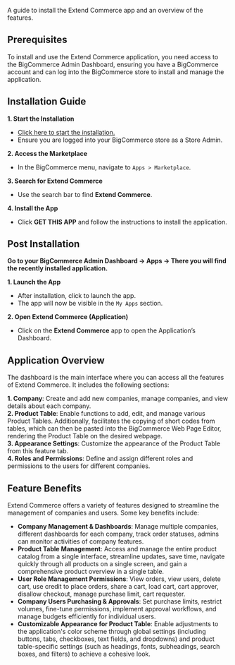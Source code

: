 

A guide to install the Extend Commerce app and an overview of the features.

## Prerequisites

To install and use the Extend Commerce application, you need access to the BigCommerce Admin Dashboard, ensuring you have a BigCommerce account and can log into the BigCommerce store to install and manage the application.

## Installation Guide

**1. Start the Installation** <br />
- [Click here to start the installation.](#) <br />
- Ensure you are logged into your BigCommerce store as a Store Admin. <br />

**2.  Access the Marketplace** <br />
- In the BigCommerce menu, navigate to `Apps > Marketplace`. <br />

**3.  Search for Extend Commerce** <br />
- Use the search bar to find **Extend Commerce**. <br />

**4.  Install the App** <br />
- Click **GET THIS APP** and follow the instructions to install the application. <br />

## Post Installation

**Go to your BigCommerce Admin Dashboard → Apps → There you will find the recently installed application.**

**1. Launch the App**
- After installation, click to launch the app.
- The app will now be visible in the `My Apps` section.

**2. Open Extend Commerce (Application)**
- Click on the **Extend Commerce** app to open the Application’s Dashboard.

## Application Overview

The dashboard is the main interface where you can access all the features of Extend Commerce. It includes the following sections:

**1. Company**: Create and add new companies, manage companies, and view details about each company. <br />
**2. Product Table**: Enable functions to add, edit, and manage various Product Tables. Additionally, facilitates the copying of short codes from tables, which can then be pasted into the BigCommerce Web Page Editor, rendering the Product Table on the desired webpage. <br />
**3. Appearance Settings**: Customize the appearance of the Product Table from this feature tab. <br />
**4. Roles and Permissions**: Define and assign different roles and permissions to the users for different companies. <br />

## Feature Benefits

Extend Commerce offers a variety of features designed to streamline the management of companies and users. Some key benefits include:

- **Company Management & Dashboards**: Manage multiple companies, different dashboards for each company, track order statuses, admins can monitor activities of company features. <br />
- **Product Table Management**: Access and manage the entire product catalog from a single interface, streamline updates, save time, navigate quickly through all products on a single screen, and gain a comprehensive product overview in a single table. <br />
- **User Role Management Permissions**: View orders, view users, delete cart, use credit to place orders, share a cart, load cart, cart approver, disallow checkout, manage purchase limit, cart requester. <br />
- **Company Users Purchasing & Approvals**: Set purchase limits, restrict volumes, fine-tune permissions, implement approval workflows, and manage budgets efficiently for individual users. <br />
- **Customizable Appearance for Product Table**: Enable adjustments to the application's color scheme through global settings (including buttons, tabs, checkboxes, text fields, and dropdowns) and product table-specific settings (such as headings, fonts, subheadings, search boxes, and filters) to achieve a cohesive look. <br />